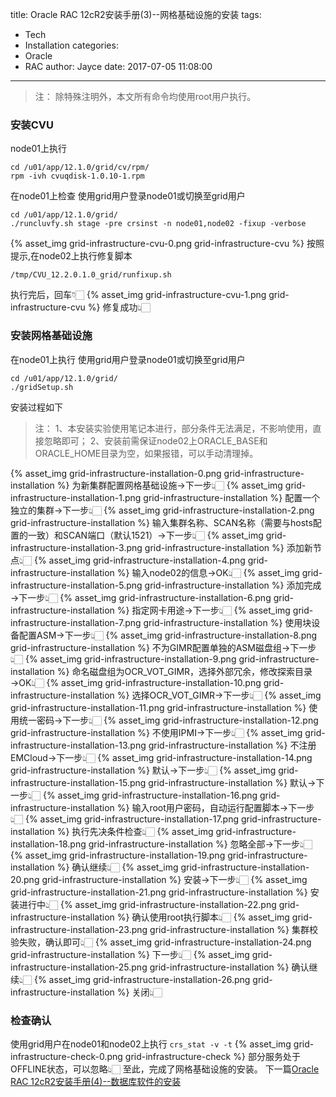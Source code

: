 title: Oracle RAC 12cR2安装手册(3)--网格基础设施的安装
tags:
  - Tech
  - Installation
categories:
  - Oracle
  - RAC
author: Jayce
date: 2017-07-05 11:08:00
---
> 注：
> 除特殊注明外，本文所有命令均使用root用户执行。

### 安装CVU
node01上执行
```
cd /u01/app/12.1.0/grid/cv/rpm/
rpm -ivh cvuqdisk-1.0.10-1.rpm
```
在node01上检查
使用grid用户登录node01或切换至grid用户
```
cd /u01/app/12.1.0/grid/
./runcluvfy.sh stage -pre crsinst -n node01,node02 -fixup -verbose
```
{% asset_img grid-infrastructure-cvu-0.png grid-infrastructure-cvu %}
按照提示,在node02上执行修复脚本
```
/tmp/CVU_12.2.0.1.0_grid/runfixup.sh
```
执行完后，回车👇🏻
{% asset_img grid-infrastructure-cvu-1.png grid-infrastructure-cvu %}
修复成功👆🏻
### 安装网格基础设施
在node01上执行
使用grid用户登录node01或切换至grid用户
```
cd /u01/app/12.1.0/grid/
./gridSetup.sh
```
安装过程如下
> 注：
> 1、本安装实验使用笔记本进行，部分条件无法满足，不影响使用，直接忽略即可；
> 2、安装前需保证node02上ORACLE_BASE和ORACLE_HOME目录为空，如果报错，可以手动清理掉。

{% asset_img grid-infrastructure-installation-0.png grid-infrastructure-installation %}
为新集群配置网格基础设施→下一步👆🏻
{% asset_img grid-infrastructure-installation-1.png grid-infrastructure-installation %}
配置一个独立的集群→下一步👆🏻
{% asset_img grid-infrastructure-installation-2.png grid-infrastructure-installation %}
输入集群名称、SCAN名称（需要与hosts配置的一致）和SCAN端口（默认1521）→下一步👆🏻
{% asset_img grid-infrastructure-installation-3.png grid-infrastructure-installation %}
添加新节点👆🏻
{% asset_img grid-infrastructure-installation-4.png grid-infrastructure-installation %}
输入node02的信息→OK👆🏻
{% asset_img grid-infrastructure-installation-5.png grid-infrastructure-installation %}
添加完成→下一步👆🏻
{% asset_img grid-infrastructure-installation-6.png grid-infrastructure-installation %}
指定网卡用途→下一步👆🏻
{% asset_img grid-infrastructure-installation-7.png grid-infrastructure-installation %}
使用块设备配置ASM→下一步👆🏻
{% asset_img grid-infrastructure-installation-8.png grid-infrastructure-installation %}
不为GIMR配置单独的ASM磁盘组→下一步👆🏻
{% asset_img grid-infrastructure-installation-9.png grid-infrastructure-installation %}
命名磁盘组为OCR_VOT_GIMR，选择外部冗余，修改探索目录→OK👆🏻
{% asset_img grid-infrastructure-installation-10.png grid-infrastructure-installation %}
选择OCR_VOT_GIMR→下一步👆🏻
{% asset_img grid-infrastructure-installation-11.png grid-infrastructure-installation %}
使用统一密码→下一步👆🏻
{% asset_img grid-infrastructure-installation-12.png grid-infrastructure-installation %}
不使用IPMI→下一步👆🏻
{% asset_img grid-infrastructure-installation-13.png grid-infrastructure-installation %}
不注册EMCloud→下一步👆🏻
{% asset_img grid-infrastructure-installation-14.png grid-infrastructure-installation %}
默认→下一步👆🏻
{% asset_img grid-infrastructure-installation-15.png grid-infrastructure-installation %}
默认→下一步👆🏻
{% asset_img grid-infrastructure-installation-16.png grid-infrastructure-installation %}
输入root用户密码，自动运行配置脚本→下一步👆🏻
{% asset_img grid-infrastructure-installation-17.png grid-infrastructure-installation %}
执行先决条件检查👆🏻
{% asset_img grid-infrastructure-installation-18.png grid-infrastructure-installation %}
忽略全部→下一步👆🏻
{% asset_img grid-infrastructure-installation-19.png grid-infrastructure-installation %}
确认继续👆🏻
{% asset_img grid-infrastructure-installation-20.png grid-infrastructure-installation %}
安装→下一步👆🏻
{% asset_img grid-infrastructure-installation-21.png grid-infrastructure-installation %}
安装进行中👆🏻
{% asset_img grid-infrastructure-installation-22.png grid-infrastructure-installation %}
确认使用root执行脚本👆🏻
{% asset_img grid-infrastructure-installation-23.png grid-infrastructure-installation %}
集群校验失败，确认即可👆🏻
{% asset_img grid-infrastructure-installation-24.png grid-infrastructure-installation %}
下一步👆🏻
{% asset_img grid-infrastructure-installation-25.png grid-infrastructure-installation %}
确认继续👆🏻
{% asset_img grid-infrastructure-installation-26.png grid-infrastructure-installation %}
关闭👆🏻
### 检查确认
使用grid用户在node01和node02上执行
`crs_stat -v -t`
{% asset_img grid-infrastructure-check-0.png grid-infrastructure-check %}
部分服务处于OFFLINE状态，可以忽略👆🏻
至此，完成了网格基础设施的安装。
下一篇[Oracle RAC 12cR2安装手册(4)--数据库软件的安装](../../../07/07/Oracle-RAC-12cR2安装手册-4-数据库软件的安装/)

